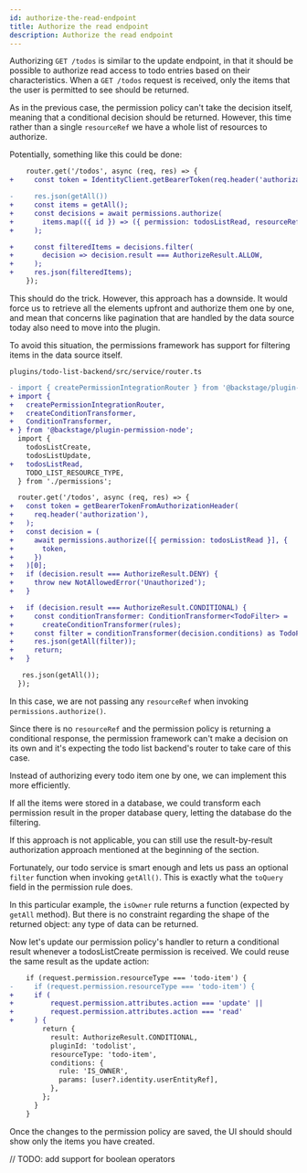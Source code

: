 ```yaml
---
id: authorize-the-read-endpoint
title: Authorize the read endpoint
description: Authorize the read endpoint
---
```


Authorizing `GET /todos` is similar to the update endpoint, in that it should be possible to authorize read access to todo entries based on their characteristics. When a `GET /todos` request is received, only the items that the user is permitted to see should be returned.

As in the previous case, the permission policy can't take the decision itself, meaning that a conditional decision should be returned.
However, this time rather than a single `resourceRef` we have a whole list of resources to authorize.

Potentially, something like this could be done:

```diff
    router.get('/todos', async (req, res) => {
+     const token = IdentityClient.getBearerToken(req.header('authorization'));

-     res.json(getAll())
+     const items = getAll();
+     const decisions = await permissions.authorize(
+       items.map(({ id }) => ({ permission: todosListRead, resourceRef: id })),
+     );

+     const filteredItems = decisions.filter(
+       decision => decision.result === AuthorizeResult.ALLOW,
+     );
+     res.json(filteredItems);
    });
```

This should do the trick. However, this approach has a downside. It would force us to retrieve all the elements upfront and authorize them one by one, and mean that concerns like pagination that are handled by the data source today also need to move into the plugin.

To avoid this situation, the permissions framework has support for filtering items in the data source itself.

`plugins/todo-list-backend/src/service/router.ts`

```diff
- import { createPermissionIntegrationRouter } from '@backstage/plugin-permission-node';
+ import {
+   createPermissionIntegrationRouter,
+   createConditionTransformer,
+   ConditionTransformer,
+ } from '@backstage/plugin-permission-node';
  import {
    todosListCreate,
    todosListUpdate,
+   todosListRead,
    TODO_LIST_RESOURCE_TYPE,
  } from './permissions';

  router.get('/todos', async (req, res) => {
+   const token = getBearerTokenFromAuthorizationHeader(
+     req.header('authorization'),
+   );
+   const decision = (
+     await permissions.authorize([{ permission: todosListRead }], {
+       token,
+     })
+   )[0];
+   if (decision.result === AuthorizeResult.DENY) {
+     throw new NotAllowedError('Unauthorized');
+   }

+   if (decision.result === AuthorizeResult.CONDITIONAL) {
+     const conditionTransformer: ConditionTransformer<TodoFilter> =
+       createConditionTransformer(rules);
+     const filter = conditionTransformer(decision.conditions) as TodoFilter;
+     res.json(getAll(filter));
+     return;
+   }

   res.json(getAll());
  });
```

In this case, we are not passing any `resourceRef` when invoking `permissions.authorize()`.

Since there is no `resourceRef` and the permission policy is returning a conditional response, the permission framework can't make a decision
on its own and it's expecting the todo list backend's router to take care of this case.

Instead of authorizing every todo item one by one, we can implement this more efficiently.

If all the items were stored in a database, we could transform each permission result in the proper database query, letting the database do the filtering.

If this approach is not applicable, you can still use the result-by-result authorization approach mentioned at the beginning of the section.

Fortunately, our todo service is smart enough and lets us pass an optional `filter` function when invoking `getAll()`.
This is exactly what the `toQuery` field in the permission rule does.

In this particular example, the `isOwner` rule returns a function (expected by `getAll` method). But there is no constraint regarding the shape of the returned object: any type of data can be returned.

Now let's update our permission policy's handler to return a conditional result whenever a todosListCreate permission is received. We could reuse the same result as the update action:

```diff
    if (request.permission.resourceType === 'todo-item') {
-     if (request.permission.resourceType === 'todo-item') {
+     if (
+         request.permission.attributes.action === 'update' ||
+         request.permission.attributes.action === 'read'
+     ) {
        return {
          result: AuthorizeResult.CONDITIONAL,
          pluginId: 'todolist',
          resourceType: 'todo-item',
          conditions: {
            rule: 'IS_OWNER',
            params: [user?.identity.userEntityRef],
          },
        };
      }
    }
```

Once the changes to the permission policy are saved, the UI should should show only the items you have created.

// TODO: add support for boolean operators
